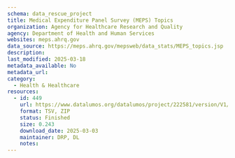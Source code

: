 ```yaml
---
schema: data_rescue_project 
title: Medical Expenditure Panel Survey (MEPS) Topics
organization: Agency for Healthcare Research and Quality
agency: Department of Health and Human Services
websites: meps.ahrq.gov
data_source: https://meps.ahrq.gov/mepsweb/data_stats/MEPS_topics.jsp
description: 
last_modified: 2025-03-18
metadata_available: No
metadata_url: 
category:
  - Health & Healthcare 
resources:
  - id: 449
    url: https://www.datalumos.org/datalumos/project/222581/version/V1/view
    format: TSV, ZIP
    status: Finished
    size: 0.243
    download_date: 2025-03-03
    maintainer: DRP, DL
    notes: 
---
```


